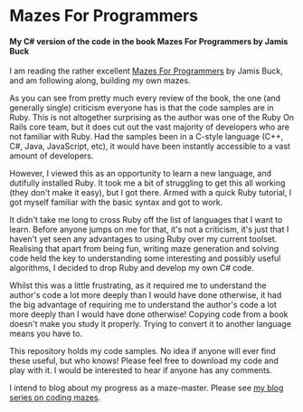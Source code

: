# Mazes For Programmers
#### My C# version of the code in the book Mazes For Programmers by Jamis Buck

I am reading the rather excellent [Mazes For Programmers](https://pragprog.com/book/jbmaze/mazes-for-programmers) by Jamis Buck, and am following along, building my own mazes.

As you can see from pretty much every review of the book, the one (and generally single) criticism everyone has is that the code samples are in Ruby. This is not altogether surprising as the author was one of the Ruby On Rails core team, but it does cut out the vast majority of developers who are not familiar with Ruby. Had the samples been in a C-style language (C++, C#, Java, JavaScript, etc), it would have been instantly accessible to a vast amount of developers.

However, I viewed this as an opportunity to learn a new language, and dutifully installed Ruby. It took me a bit of struggling to get this all working (they don't make it easy), but I got there. Armed with a quick Ruby tutorial, I got myself familiar with the basic syntax and got to work.

It didn't take me long to cross Ruby off the list of languages that I want to learn. Before anyone jumps on me for that, it's not a criticism, it's just that I haven't yet seen any advantages to using Ruby over my current toolset. Realising that apart from being fun, writing maze generation and solving code held the key to understanding some interesting and possibly useful algorithms, I decided to drop Ruby and develop my own C# code.

Whilst this was a little frustrating, as it required me to understand the author's code a lot more deeply than I would have done otherwise, it had the big advantage of requiring me to understand the author's code a lot more deeply than I would have done otherwise! Copying code from a book doesn't make you study it properly. Trying to convert it to another language means you have to.

This repository holds my code samples. No idea if anyone will ever find these useful, but who knows! Please feel free to download my code and play with it. I would be interested to hear if anyone has any comments.

I intend to blog about my progress as a maze-master. Please see [my blog series on coding mazes](https://www.pixata.co.uk/tag/mazes/).